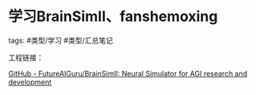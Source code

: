 # 学习BrainSimII、fanshemoxing


tags:   #类型/学习 #类型/汇总笔记 


工程链接：

[GitHub - FutureAIGuru/BrainSimII: Neural Simulator for AGI research and development](https://github.com/FutureAIGuru/BrainSimII.git)